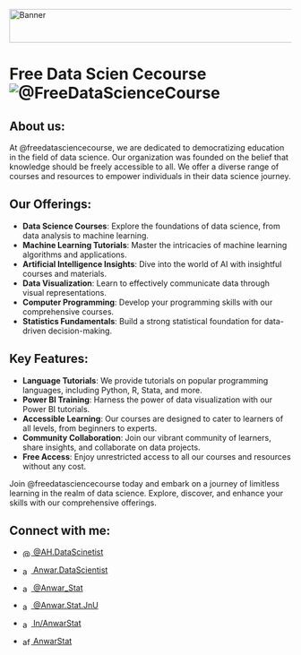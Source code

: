 <!--

🙋‍♀️ A short introduction - what is your organization all about?
🌈 Contribution guidelines - how can the community get involved?
👩‍💻 Useful resources - where can the community find your docs? Is there anything else the community should know?
🍿 Fun facts - what does your team eat for breakfast?
🧙 Remember, you can do mighty things with the power of [Markdown](https://docs.github.com/github/writing-on-github/getting-started-with-writing-and-formatting-on-github/basic-writing-and-formatting-syntax)
-->



<p align="left"> <img src="https://github.com/AnwarStat/AnwarStat/assets/58507309/f750788a-9d55-4ce9-a4e6-5323b5b72461", alt="Banner", height="60px", width="1200px" /></p>

<h1> Free Data Scien Cecourse <img src="https://komarev.com/ghpvc/?username=freedatasciencecourse&label=Profile%20views&color=0e75b6&style=flat" alt="@FreeDataScienceCourse" />  </h1>
</h1>
<h2>About us: </h2> 
At @freedatasciencecourse, we are dedicated to democratizing education in the field of data science. Our organization was founded on the belief that knowledge should be freely accessible to all. We offer a diverse range of courses and resources to empower individuals in their data science journey.

<h2>Our Offerings: </h2>

- **Data Science Courses**: Explore the foundations of data science, from data analysis to machine learning.
- **Machine Learning Tutorials**: Master the intricacies of machine learning algorithms and applications.
- **Artificial Intelligence Insights**: Dive into the world of AI with insightful courses and materials.
- **Data Visualization**: Learn to effectively communicate data through visual representations.
- **Computer Programming**: Develop your programming skills with our comprehensive courses.
- **Statistics Fundamentals**: Build a strong statistical foundation for data-driven decision-making.

<h2>Key Features: </h2>

- **Language Tutorials**: We provide tutorials on popular programming languages, including Python, R, Stata, and more.
- **Power BI Training**: Harness the power of data visualization with our Power BI tutorials.
- **Accessible Learning**: Our courses are designed to cater to learners of all levels, from beginners to experts.
- **Community Collaboration**: Join our vibrant community of learners, share insights, and collaborate on data projects.
- **Free Access**: Enjoy unrestricted access to all our courses and resources without any cost.

Join @freedatasciencecourse today and embark on a journey of limitless learning in the realm of data science. Explore, discover, and enhance your skills with our comprehensive offerings.

<h2 align="left">Connect with me:</h2>
<p style="text-align: left; font-family: verdana; text-color: red; ">

- <a href="https://www.youtube.com/c/@ah.datascientist" target="blank"><img align="center" src="https://raw.githubusercontent.com/rahuldkjain/github-profile-readme-generator/master/src/images/icons/Social/youtube.svg" alt="@ah.datascientist" height="15" width="15"  />   @AH.DataScinetist </a>

- <a href="https://fb.com/anwar.datascientist" target="blank"><img align="center" src="https://raw.githubusercontent.com/rahuldkjain/github-profile-readme-generator/master/src/images/icons/Social/facebook.svg" alt="anwar.datascientist" height="15" width="15"  />   Anwar.DataScientist </a> 

- <a href="https://twitter.com/anwar_stat" target="blank"><img align="center" src="https://raw.githubusercontent.com/rahuldkjain/github-profile-readme-generator/master/src/images/icons/Social/twitter.svg" alt="anwar_stat" height="15" width="15"  />   @Anwar_Stat </a> <be>

- <a href="https://instagram.com/anwar.stat.jnu" target="blank"><img align="center" src="https://raw.githubusercontent.com/rahuldkjain/github-profile-readme-generator/master/src/images/icons/Social/instagram.svg" alt="anfr.hfh" height="15" width="15"  />   @Anwar.Stat.JnU </a> 

- <a href="https://linkedin.com/in/anwarstat" target="blank"><img align="center" src="https://raw.githubusercontent.com/rahuldkjain/github-profile-readme-generator/master/src/images/icons/Social/linked-in-alt.svg" alt="anwarstat" height="15" width="15"  />   In/AnwarStat </a>

- <a href="https://www.kaggle.com/anwarstat" target="blank"> <img align="center" src="https://raw.githubusercontent.com/rahuldkjain/github-profile-readme-generator/master/src/images/icons/Social/kaggle.svg" alt="af.yec.ng" height="15" width="15"  />   AnwarStat </a> <br>
</p>
